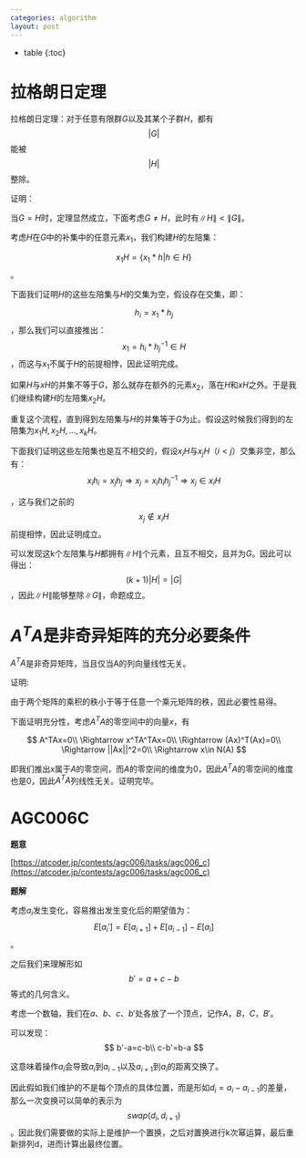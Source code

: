 ```yaml
---
categories: algorithm
layout: post
---
```


- table
{:toc}
# 拉格朗日定理

拉格朗日定理：对于任意有限群$G$以及其某个子群$H$，都有
$$
|G|
$$
能被
$$
|H|
$$
整除。

证明：

当$G=H$时，定理显然成立，下面考虑$G\neq H$，此时有$\|H\|<\|G\|$。

考虑$H$在$G$中的补集中的任意元素$x_1$，我们构建$H$的左陪集：

$$
x_1H=\{x_1*h|h\in H\}
$$
。

下面我们证明$H$的这些左陪集与$H$的交集为空，假设存在交集，即：

$$
h_i=x_1*h_j
$$
，那么我们可以直接推出：
$$
x_1=h_i*h_j^{-1}\in H
$$
，而这与$x_1$不属于$H$的前提相悖，因此证明完成。

如果$H$与$xH$的并集不等于$G$，那么就存在额外的元素$x_2$，落在$H$和$xH$之外。于是我们继续构建$H$的左陪集$x_2H$。

重复这个流程，直到得到左陪集与$H$的并集等于$G$为止。假设这时候我们得到的左陪集为$x_1H,x_2H,\ldots, x_kH$。

下面我们证明这些左陪集也是互不相交的，假设$x_iH$与$x_jH$（$i < j$）交集非空，那么有：
$$
x_ih_i=x_jh_j\Rightarrow x_j=x_ih_ih_j^{- 1}\Rightarrow x_j\in x_iH
$$

，这与我们之前的
$$
x_j \notin x_iH
$$
前提相悖，因此证明成立。

可以发现这k个左陪集与$H$都拥有$\|H\|$个元素，且互不相交，且并为$G$。因此可以得出：
$$
(k+1)|H|=|G|
$$
，因此$\|H\|$能够整除$\|G\|$，命题成立。

# $A^TA$是非奇异矩阵的充分必要条件

$A^TA$是非奇异矩阵，当且仅当A的列向量线性无关。

证明:

由于两个矩阵的乘积的秩小于等于任意一个乘元矩阵的秩，因此必要性易得。

下面证明充分性，考虑$A^TA$的零空间中的向量$x$，有

$$
A^TAx=0\\
\Rightarrow x^TA^TAx=0\\
\Rightarrow (Ax)^T(Ax)=0\\
\Rightarrow ||Ax||^2=0\\
\Rightarrow x\in N(A)
$$

即我们推出$x$属于$A$的零空间，而$A$的零空间的维度为0，因此$A^TA$的零空间的维度也是0，因此$A^TA$列线性无关。证明完毕。


# AGC006C

**题意**

[https://atcoder.jp/contests/agc006/tasks/agc006_c](https://atcoder.jp/contests/agc006/tasks/agc006_c)

**题解**

考虑$a_i$发生变化，容易推出发生变化后的期望值为：
$$
E[a_i']=E[a_{i+1}]+E[a_{i-1}]-E[a_i]
$$
。

之后我们来理解形如
$$
b'=a+c-b
$$
等式的几何含义。

考虑一个数轴，我们在$a$、$b$、$c$、$b'$处各放了一个顶点，记作$A$，$B$，$C$，$B'$。

可以发现：
$$
b'-a=c-b\\
c-b'=b-a
$$

这意味着操作$a_i$会导致$a_i$到$a_{i-1}$以及$a_{i+1}$到$a_i$的距离交换了。

因此假如我们维护的不是每个顶点的具体位置，而是形如$d_i=a_i-a_{i-1}$的差量，那么一次变换可以简单的表示为
$$
swap(d_i,d_{i+1})
$$
。因此我们需要做的实际上是维护一个置换，之后对置换进行k次幂运算，最后重新排列d，进而计算出最终位置。
